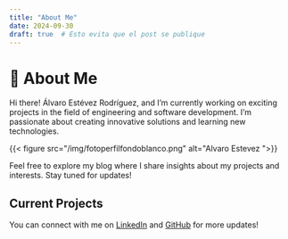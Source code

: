 ```yaml
---
title: "About Me"
date: 2024-09-30
draft: true  # Esto evita que el post se publique
---
```


# 👋 About Me

Hi there!  Álvaro Estévez Rodríguez, and I’m currently working on exciting projects in the field of engineering and software development. I’m passionate about creating innovative solutions and learning new technologies.


{{< figure src="/img/fotoperfilfondoblanco.png" alt="Alvaro Estevez ">}}

Feel free to explore my blog where I share insights about my projects and interests. Stay tuned for updates!

## Current Projects


You can connect with me on [LinkedIn](https://www.linkedin.com/in/alvaroesro/) and [GitHub](https://github.com/AlvaroEsRo) for more updates!
